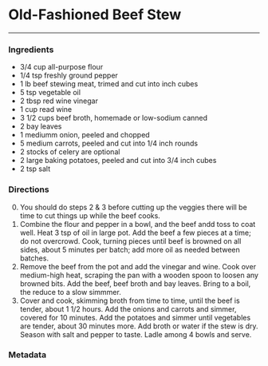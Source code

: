 # Old-Fashioned Beef Stew

___

### Ingredients

* 3/4 cup all-purpose flour
* 1/4 tsp freshly ground pepper
* 1 lb beef stewing meat, trimed and cut into inch cubes
* 5 tsp vegetable oil
* 2 tbsp red wine vinegar
* 1 cup read wine
* 3 1/2 cups beef broth, homemade or low-sodium canned
* 2 bay leaves
* 1 mediumm onion, peeled and chopped
* 5 medium carrots, peeled and cut into 1/4 inch rounds
* 2 stocks of celery are optional
* 2 large baking potatoes, peeled and cut into 3/4 inch cubes
* 2 tsp salt

### Directions

0. You should do steps 2 & 3 before cutting up the veggies there will be time to cut things up while the beef cooks.
1. Combine the flour and pepper in a bowl, and the beef andd toss to coat well. Heat 3 tsp of oil in large pot. Add the beef a few pieces at a time; do not overcrowd. Cook, turning pieces until beef is browned on all sides, about 5 minutes per batch; add more oil as needed between batches.
2. Remove the beef from the pot and add the vinegar and wine. Cook over medium-high heat, scraping the pan with a wooden spoon to loosen any browned bits. Add the beef, beef broth and bay leaves. Bring to a boil, the reduce to a slow simmmer.
3. Cover and cook, skimming broth from time to time, until the beef is tender, about 1 1/2 hours. Add the onions and carrots and simmer, covered for 10 minutes. Add the potatoes and simmer until vegetables are tender, about 30 minutes more. Add broth or water if the stew is dry. Season with salt and pepper to taste. Ladle among 4 bowls and serve.

### Metadata
